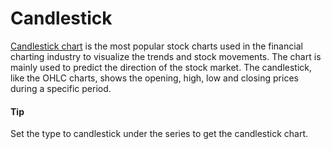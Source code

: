 # Candlestick
[Candlestick chart](https://api.highcharts.com/highstock/series.candlestick) is the most popular stock charts used in the financial charting industry to visualize the trends and stock movements. The chart is mainly used to predict the direction of the stock market.
The candlestick, like the OHLC charts, shows the opening, high, low and closing prices during a specific period.
#### Tip
Set the type to candlestick under the series to get the candlestick chart.
